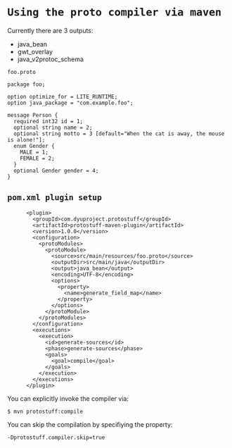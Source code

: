 # `Using the proto compiler via maven ` #

Currently there are 3 outputs:
  * java\_bean
  * gwt\_overlay
  * java\_v2protoc\_schema

`foo.proto`
```
package foo;

option optimize_for = LITE_RUNTIME;
option java_package = "com.example.foo";

message Person {
  required int32 id = 1;
  optional string name = 2;
  optional string motto = 3 [default="When the cat is away, the mouse is alone!"];
  enum Gender {
    MALE = 1;
    FEMALE = 2;
  }
  optional Gender gender = 4;
}
```

## `pom.xml plugin setup` ##
```
      <plugin>
        <groupId>com.dyuproject.protostuff</groupId>
        <artifactId>protostuff-maven-plugin</artifactId>
        <version>1.0.0</version>
        <configuration>
          <protoModules>
            <protoModule>
              <source>src/main/resources/foo.proto</source>
              <outputDir>src/main/java</outputDir>
              <output>java_bean</output>
              <encoding>UTF-8</encoding>
              <options>
                <property>
                  <name>generate_field_map</name>
                </property>
              </options>
            </protoModule>
          </protoModules>
        </configuration>
        <executions>
          <execution>
            <id>generate-sources</id>
            <phase>generate-sources</phase>
            <goals>
              <goal>compile</goal>
            </goals>
          </execution>
        </executions>
      </plugin>

```


You can explicitly invoke the compiler via:
```
$ mvn protostuff:compile
```


You can skip the compilation by specifiying the property:
```
-Dprotostuff.compiler.skip=true
```

